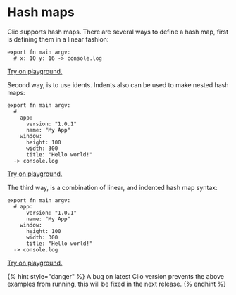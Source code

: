 # Hash maps

Clio supports hash maps. There are several ways to define a hash map, first is defining them in a linear fashion:

```text
export fn main argv:
  # x: 10 y: 16 -> console.log
```

[Try on playground.](https://clio-playground.pouyae.vercel.app/?code=export%20fn%20main%20argv%3A%0A%20%20%23%20x%3A%2010%20y%3A%2016%20-%3E%20console.log)

Second way, is to use idents. Indents also can be used to make nested hash maps:

```text
export fn main argv:
  #
    app:
      version: "1.0.1"
      name: "My App"
    window:
      height: 100
      width: 300
      title: "Hello world!"
  -> console.log
```

[Try on playground.](https://clio-playground.pouyae.vercel.app/?code=export%20fn%20main%20argv%3A%0A%20%20%23%0A%20%20%20%20app%3A%0A%20%20%20%20%20%20version%3A%20%221.0.1%22%0A%20%20%20%20%20%20name%3A%20%22My%20App%22%0A%20%20%20%20window%3A%0A%20%20%20%20%20%20height%3A%20100%0A%20%20%20%20%20%20width%3A%20300%0A%20%20%20%20%20%20title%3A%20%22Hello%20world!%22%0A%20%20-%3E%20console.log)

The third way, is a combination of linear, and indented hash map syntax:

```text
export fn main argv:
  # app:
      version: "1.0.1"
      name: "My App"
    window:
      height: 100
      width: 300
      title: "Hello world!"
  -> console.log
```

[Try on playground.](https://clio-playground.pouyae.vercel.app/?code=export%20fn%20main%20argv%3A%0A%20%20%23%20app%3A%0A%20%20%20%20%20%20version%3A%20%221.0.1%22%0A%20%20%20%20%20%20name%3A%20%22My%20App%22%0A%20%20%20%20window%3A%0A%20%20%20%20%20%20height%3A%20100%0A%20%20%20%20%20%20width%3A%20300%0A%20%20%20%20%20%20title%3A%20%22Hello%20world!%22%0A%20%20-%3E%20console.log)

{% hint style="danger" %}
A bug on latest Clio version prevents the above examples from running, this will be fixed in the next release.
{% endhint %}



